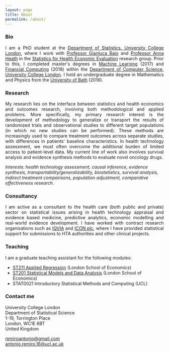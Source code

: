 ```yaml
---
layout: page
title: About
permalink: /about/
---
```


### Bio

<p align="justify">I am a PhD student at the <a href="https://www.ucl.ac.uk/statistics/">Department of Statistics, University College London</a>, where I work with <a href="http://www.statistica.it/gianluca/">Professor Gianluca Baio</a> and <a href="https://sites.google.com/site/annaheathstats/">Professor Anna Heath</a> in the <a href="https://egon.stats.ucl.ac.uk/research/statistics-health-economics/">Statistics for Health Economic Evaluation</a> research group. Prior to this, I completed master's degrees in <a href="http://www.cs.ucl.ac.uk/prospective_students/msc_machine_learning/">Machine Learning</a> (2017) and <a href="https://www.ucl.ac.uk/prospective-students/graduate/research-degrees/financial-computing-mres-mphil-phd">Financial Computing</a> (2018) within the <a href="http://www.cs.ucl.ac.uk">Department of Computer Science, University College London</a>. I hold an undergraduate degree in Mathematics and Physics from the <a href="https://www.bath.ac.uk/">University of Bath</a> (2016).</p>

### Research

<p align="justify">My research lies on the interface between statistics and health economics and outcomes research, involving both methodological and applied problems. More specifically, my primary research interest is the development of methodology to generalize or transport the results of randomized trials and observational studies to different target populations (in which no new studies can be performed). These methods are increasingly used to compare treatment outcomes across separate studies, with differences in patients' baseline characteristics. In health technology assessment, we must often overcome the additional burden of limited access to patient-level data. My current line of work also involves survival analysis and evidence synthesis methods to evaluate novel oncology drugs.</p>
  
<i>Interests: health technology assessment, causal inference, evidence synthesis, transportability/generalizability, biostatistics, survival analysis, indirect treatment comparisons, population adjustment, comparative effectiveness research.</i>

### Consultancy

<p align="justify">I am active as a consultant to the health care (both public and private) sector on statistical issues arising in health technology appraisal and evidence based medicine, predictive analytics, economic modelling and real-world evidence development. I have worked with contract research organisations such as <a href="https://www.iqvia.com/">IQVIA</a> and <a href="https://www.iconplc.com/">ICON plc</a>, where I have provided statistical support for submissions to HTA authorities and other clinical projects.</p> 
  
### Teaching

<p align="justify">I am a graduate teaching assistant for the following modules:</p>

* [ST211 Applied Regression](http://www.lse.ac.uk/resources/calendar/courseGuides/ST/2019_ST211.htm) (London School of Economics)
* [ST201 Statistical Models and Data Analysis](http://www.lse.ac.uk/resources/calendar/courseGuides/ST/2019_ST201.htm) (London School of Economics)
* STAT0021 Introductory Statistical Methods and Computing (UCL)

### Contact me

University College London<br/>
Department of Statistical Science<br/>
1-19, Torrington Place<br/>
London, WC1E 6BT<br/>
United Kingdom<br/>

[remiroantonio@gmail.com](mailto:remiroantonio@gmail.com)<br/>
[antonio.remiro.16@ucl.ac.uk](mailto:antonio.remiro.16@ucl.ac.uk)<br/>

